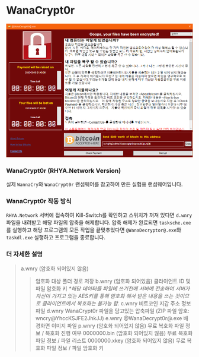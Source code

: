 WanaCrypt0r
===
![WanaCrypt0r Main](main-image.png)

### WanaCrypt0r (RHYA.Network Version)
실제 `WannaCry`와 `WanaCrypt0r` 랜섬웨어를 참고하여 만든 실험용 랜섬웨어입니다.

### WanaCrypt0r 작동 방식
`RHYA.Network` 서버에 접속하여 Kill-Switch를 확인하고 스위치가 꺼져 있다면 `d.wnry`파일을 내려받고 해당 파일의 압축을 해제합니다. 압축 해제가 완료되면 `tasksche.exe`를 실행하고 해당 프로그램의 모든 작업을 끝맞추었다면 `@WanaDecryptor@.exe`와 `taskdl.exe` 실행하고 프로그램을 종료합니다.

### 더 자세한 설명
> a.wnry (암호화 되어있지 않음)
>> 암호화 대상 폴더 경로 저장
> b.wnry (암호화 되어있음)
>> 클라이언트 ID 및 파일 암호화 키
>> _*해당 데이터를 파일에 쓰기전에 서버에 전송하여 서버가 자신이 가지고 있는 AES키를 통해 암호화 해서 받은 내용을 쓰는 것이므로 클라이언트에서 복호화는 불가능 함._
> c.wnry
>> 비트코인 지갑 주소 정보 파일
> d.wnry
>> WanaCrypt0r 파일을 담고있는 압축파일 (ZIP 파일 암호: wncry@YhccKSJFE2JhkJJ)
> e.wnry
>> @WanaDecrypt0r@.exe 배경화면 이미지 파일
> p.wnry (암호화 되어있지 않음)
>> 무료 복호화 파일 정보 / 복호화 진행 여부
> 0000000.bin (암호화 되어있지 않음)
>> 무료 복호화 파일 정보 / 파일 리스트
> 0000000.xkey (암호화 되어있지 않음)
>>  무료 복호화 파일 정보 / 파일 암호화 키
